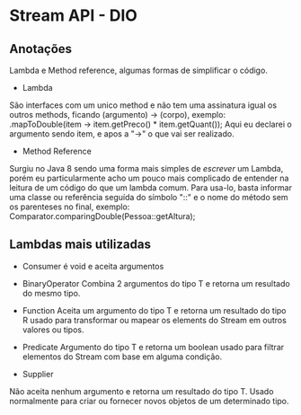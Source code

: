 # Stream API - DIO


## Anotações 
Lambda e Method reference, algumas formas de simplificar o código.
- Lambda

São interfaces com um unico method e não tem uma assinatura igual os outros
methods, ficando (argumento) -> (corpo), exemplo:
 .mapToDouble(item -> item.getPreco() * item.getQuant()); 
Aqui eu declarei o argumento sendo item, e apos a "->" o que vai ser realizado.

- Method Reference

Surgiu no Java 8 sendo uma forma mais simples de *escrever* um Lambda, porém eu particularmente
acho um pouco mais complicado de entender na leitura de um código do que um lambda comum.
Para usa-lo, basta informar uma classe ou referência seguída do símbolo "::" e o nome do método sem os parenteses no final,
exemplo:
Comparator.comparingDouble(Pessoa::getAltura);

## Lambdas mais utilizadas

* Consumer<T>
é void e aceita argumentos

* BinaryOperator<T>
Combina 2 argumentos do tipo T e retorna um resultado do mesmo tipo.

* Function<T>
 Aceita um argumento do tipo T e retorna um resultado do tipo R
 usado para transformar ou mapear os elements do Stream em outros valores ou tipos.

* Predicate<T>
 Argumento do tipo T e retorna um boolean
 usado para filtrar elementos do Stream com base em alguma condição.

* Supplier

Não aceita nenhum argumento e retorna um resultado do tipo T.
Usado normalmente para criar ou fornecer novos objetos de um determinado tipo.